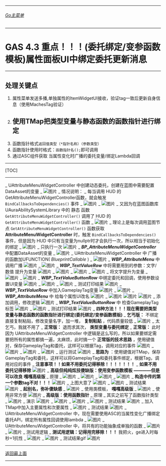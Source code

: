 ___________________________________________________________________________________________
###### [Go主菜单](../MainMenu.md)
___________________________________________________________________________________________

# GAS 4.3 重点！！！(委托绑定/变参函数模板)属性面板UI中绑定委托更新消息
___________________________________________________________________________________________
## 处理关键点
1. 属性菜单发送多播,单独属性的ItemWidgetUI接收，验证tag一致后更新自身信息（使用MachesTag验证）
2. 使用TMap把类型变量与静态函数的函数指针进行绑定
   - 
3. 函数指针格式`返回值类型（*指针名称）（参数类型）`
4. 函数指针使用时格式：`函数指针名();`即可调用
5. 通过ASC组件获取 当属性变化时广播的委托变量/绑定Lambda回调
___________________________________________________________________________________________

[TOC]

___________________________________________________________________________________________


_ UAttributeMenuWidgetController 中创建动态委托，创建在蓝图中需要配置DataAsset的变量
    _  ![图片](https://github.com/liyunlong618/LiYunLongKnowledgeLibrary/blob/main/UECPP/Models/GAS/GAS_2_Aura/DetailContent/Image/GAS_023/326934_181307.png?raw=true)
_ 情况说明：
    _ 每当调用 HUD 的GetAttributeMenuWidgetController函数，就会触发 `BindCallbacksToDependencies()` 事件
        _  ![图片](https://github.com/liyunlong618/LiYunLongKnowledgeLibrary/blob/main/UECPP/Models/GAS/GAS_2_Aura/DetailContent/Image/GAS_023/278143_430450.png?raw=true)
        _  ![图片](https://github.com/liyunlong618/LiYunLongKnowledgeLibrary/blob/main/UECPP/Models/GAS/GAS_2_Aura/DetailContent/Image/GAS_023/228642_648926.png?raw=true)
    _ 又因为在蓝图函数库 UAuraAbilitySystemLibrary 中的 静态 函数 `GetAttributeMenuWidgetController()` 调用了 HUD 的 `GetAttributeMenuWidgetController()` 函数
        _  ![图片](https://github.com/liyunlong618/LiYunLongKnowledgeLibrary/blob/main/UECPP/Models/GAS/GAS_2_Aura/DetailContent/Image/GAS_023/517127_447490.png?raw=true)
    _ 理论上是每次调用蓝图节点 `GetAttributeMenuWidgetController()` 函数获取 **AttributeMenuWidgetController** 时，触发 `BindCallbacksToDependencies()` 事件，但是因为 HUD 中只有当变量为nullptr时才会执行一次，所以相当于初始化的绑定
        _  ![图片](https://github.com/liyunlong618/LiYunLongKnowledgeLibrary/blob/main/UECPP/Models/GAS/GAS_2_Aura/DetailContent/Image/GAS_023/383296_73335.png?raw=true)
        _ 只执行一次 ![图片](https://github.com/liyunlong618/LiYunLongKnowledgeLibrary/blob/main/UECPP/Models/GAS/GAS_2_Aura/DetailContent/Image/GAS_023/576325_44483.png?raw=true)
_ ***BP_AttributeMenuWidgetController*** 中配置DataAsset的变量
    _  ![图片](https://github.com/liyunlong618/LiYunLongKnowledgeLibrary/blob/main/UECPP/Models/GAS/GAS_2_Aura/DetailContent/Image/GAS_023/646645_946592.png?raw=true)
_ UAttributeMenuWidgetController 中  广播的函数加UFUNCTION( *BlueprintCallable* )
    _  ![图片](https://github.com/liyunlong618/LiYunLongKnowledgeLibrary/blob/main/UECPP/Models/GAS/GAS_2_Aura/DetailContent/Image/GAS_023/175968_620818.png?raw=true)
_ ***WBP_AttributeMenu*** 中 调用广播 ![图片](https://github.com/liyunlong618/LiYunLongKnowledgeLibrary/blob/main/UECPP/Models/GAS/GAS_2_Aura/DetailContent/Image/GAS_023/240548_4441.png?raw=true)
    _  ![图片](https://github.com/liyunlong618/LiYunLongKnowledgeLibrary/blob/main/UECPP/Models/GAS/GAS_2_Aura/DetailContent/Image/GAS_023/844862_757798.png?raw=true)
_ ***WBP_TextValueRow*** 中将需要用到的参数：文字/数值 提升为变量 ![图片](https://github.com/liyunlong618/LiYunLongKnowledgeLibrary/blob/main/UECPP/Models/GAS/GAS_2_Aura/DetailContent/Image/GAS_023/512072_632122.png?raw=true)
    _  ![图片](https://github.com/liyunlong618/LiYunLongKnowledgeLibrary/blob/main/UECPP/Models/GAS/GAS_2_Aura/DetailContent/Image/GAS_023/914795_783143.png?raw=true)
    _  ![图片](https://github.com/liyunlong618/LiYunLongKnowledgeLibrary/blob/main/UECPP/Models/GAS/GAS_2_Aura/DetailContent/Image/GAS_023/701746_743681.png?raw=true)
    _  ![图片](https://github.com/liyunlong618/LiYunLongKnowledgeLibrary/blob/main/UECPP/Models/GAS/GAS_2_Aura/DetailContent/Image/GAS_023/15394_693158.png?raw=true)
    _ 将文字提升为变量
        _  ![图片](https://github.com/liyunlong618/LiYunLongKnowledgeLibrary/blob/main/UECPP/Models/GAS/GAS_2_Aura/DetailContent/Image/GAS_023/751114_890677.png?raw=true)
        _  ![图片](https://github.com/liyunlong618/LiYunLongKnowledgeLibrary/blob/main/UECPP/Models/GAS/GAS_2_Aura/DetailContent/Image/GAS_023/869011_245751.png?raw=true)
_ ***WBP_TextValueButtonRow*** 中绑定委托和回调，使用参数设置UI变量 ![图片](https://github.com/liyunlong618/LiYunLongKnowledgeLibrary/blob/main/UECPP/Models/GAS/GAS_2_Aura/DetailContent/Image/GAS_023/99177_248380.png?raw=true)
    _  ![图片](https://github.com/liyunlong618/LiYunLongKnowledgeLibrary/blob/main/UECPP/Models/GAS/GAS_2_Aura/DetailContent/Image/GAS_023/611187_668622.png?raw=true)
    _  ![图片](https://github.com/liyunlong618/LiYunLongKnowledgeLibrary/blob/main/UECPP/Models/GAS/GAS_2_Aura/DetailContent/Image/GAS_023/428212_393550.png?raw=true)
_ 测试打印结果 ![图片](https://github.com/liyunlong618/LiYunLongKnowledgeLibrary/blob/main/UECPP/Models/GAS/GAS_2_Aura/DetailContent/Image/GAS_023/770688_518017.png?raw=true)
_ ***WBP_TextValueRow*** 中加入GameplayTag变量 ![图片](https://github.com/liyunlong618/LiYunLongKnowledgeLibrary/blob/main/UECPP/Models/GAS/GAS_2_Aura/DetailContent/Image/GAS_023/625980_555782.png?raw=true)
    _  ![图片](https://github.com/liyunlong618/LiYunLongKnowledgeLibrary/blob/main/UECPP/Models/GAS/GAS_2_Aura/DetailContent/Image/GAS_023/309005_985314.png?raw=true)
_ ***WBP_AttributeMenu*** 中 给每个属性UI改名 ![图片](https://github.com/liyunlong618/LiYunLongKnowledgeLibrary/blob/main/UECPP/Models/GAS/GAS_2_Aura/DetailContent/Image/GAS_023/243269_462086.png?raw=true)
    _  ![图片](https://github.com/liyunlong618/LiYunLongKnowledgeLibrary/blob/main/UECPP/Models/GAS/GAS_2_Aura/DetailContent/Image/GAS_023/57686_970456.png?raw=true) ![图片](https://github.com/liyunlong618/LiYunLongKnowledgeLibrary/blob/main/UECPP/Models/GAS/GAS_2_Aura/DetailContent/Image/GAS_023/47059_479512.png?raw=true) ![图片](https://github.com/liyunlong618/LiYunLongKnowledgeLibrary/blob/main/UECPP/Models/GAS/GAS_2_Aura/DetailContent/Image/GAS_023/541964_477504.png?raw=true)
    _ 添加调用，修改逻辑 ![图片](https://github.com/liyunlong618/LiYunLongKnowledgeLibrary/blob/main/UECPP/Models/GAS/GAS_2_Aura/DetailContent/Image/GAS_023/121289_670874.png?raw=true)
_ ***WBP_TextValueButtonRow*** 中 检查GameplayTag标签 ![图片](https://github.com/liyunlong618/LiYunLongKnowledgeLibrary/blob/main/UECPP/Models/GAS/GAS_2_Aura/DetailContent/Image/GAS_023/330691_488186.png?raw=true)
    _  ![图片](https://github.com/liyunlong618/LiYunLongKnowledgeLibrary/blob/main/UECPP/Models/GAS/GAS_2_Aura/DetailContent/Image/GAS_023/370118_67942.png?raw=true)
_ 测试打印结果 ![图片](https://github.com/liyunlong618/LiYunLongKnowledgeLibrary/blob/main/UECPP/Models/GAS/GAS_2_Aura/DetailContent/Image/GAS_023/808403_168623.png?raw=true)
_ **四种方法！！！现在需要把类型变量与静态函数的函数指针进行绑定(委托绑定/变参函数模板)**
    _ **乞丐版：** 不绑定直接复制粘贴，修改变量名字，加一堆， **复制粘贴** ，代码质量较低
        _  ![图片](https://github.com/liyunlong618/LiYunLongKnowledgeLibrary/blob/main/UECPP/Models/GAS/GAS_2_Aura/DetailContent/Image/GAS_023/983553_519555.png?raw=true)
        _ 太乞丐，我就不用了
    _ **正常版：** 退而求其次， **类型变量与委托绑定**
        _ **正常版：** 此时因为 UAttributeMenuWidgetController 中逻辑是这么写的，所以如果要绑定需要把所有的属性都搞一遍，太麻烦，此时搞一个 **正常版的技术思路** ，使用键值对，保存GameplayTag和委托，这样可以根据Tag，调用对应的事件 ![图片](https://github.com/liyunlong618/LiYunLongKnowledgeLibrary/blob/main/UECPP/Models/GAS/GAS_2_Aura/DetailContent/Image/GAS_023/872726_546078.png?raw=true)
            _  ![图片](https://github.com/liyunlong618/LiYunLongKnowledgeLibrary/blob/main/UECPP/Models/GAS/GAS_2_Aura/DetailContent/Image/GAS_023/729710_982370.png?raw=true)
            _  ![图片](https://github.com/liyunlong618/LiYunLongKnowledgeLibrary/blob/main/UECPP/Models/GAS/GAS_2_Aura/DetailContent/Image/GAS_023/598558_918343.png?raw=true)
            _  ![图片](https://github.com/liyunlong618/LiYunLongKnowledgeLibrary/blob/main/UECPP/Models/GAS/GAS_2_Aura/DetailContent/Image/GAS_023/17924_51324.png?raw=true)
            _ 运行测试 ![图片](https://github.com/liyunlong618/LiYunLongKnowledgeLibrary/blob/main/UECPP/Models/GAS/GAS_2_Aura/DetailContent/Image/GAS_023/736500_717583.png?raw=true)
            _ **思路为** ：使用键值对TMap，保存GameplayTag和委托，这样可以将GameplayTag和委托事件绑定，根据Tag，调用对应的事件
    _ **注意事项！！如果不用委托记得移除！！！！！！！**
        _ **如果不用委托记得移除** ![图片](https://github.com/liyunlong618/LiYunLongKnowledgeLibrary/blob/main/UECPP/Models/GAS/GAS_2_Aura/DetailContent/Image/GAS_023/723193_662578.png?raw=true)
    _ **高级但纯纯炫技傻缺版：使用变参函数模板** **————但是可以改良** **嘎嘎高级版**
        _ 原理
            _  ![图片](https://github.com/liyunlong618/LiYunLongKnowledgeLibrary/blob/main/UECPP/Models/GAS/GAS_2_Aura/DetailContent/Image/GAS_023/15291_471689.png?raw=true)
                _  ![图片](https://github.com/liyunlong618/LiYunLongKnowledgeLibrary/blob/main/UECPP/Models/GAS/GAS_2_Aura/DetailContent/Image/GAS_023/843447_407103.png?raw=true)
            _  ![图片](https://github.com/liyunlong618/LiYunLongKnowledgeLibrary/blob/main/UECPP/Models/GAS/GAS_2_Aura/DetailContent/Image/GAS_023/851330_865253.png?raw=true)
        _  ![图片](https://github.com/liyunlong618/LiYunLongKnowledgeLibrary/blob/main/UECPP/Models/GAS/GAS_2_Aura/DetailContent/Image/GAS_023/742016_220113.png?raw=true)
        _ **构造中传的第一个参数tag不对！！！** ![图片](https://github.com/liyunlong618/LiYunLongKnowledgeLibrary/blob/main/UECPP/Models/GAS/GAS_2_Aura/DetailContent/Image/GAS_023/147584_325860.png?raw=true)
        _ 上图大意了 ![图片](https://github.com/liyunlong618/LiYunLongKnowledgeLibrary/blob/main/UECPP/Models/GAS/GAS_2_Aura/DetailContent/Image/GAS_023/59462_153524.png?raw=true)
        _  ![图片](https://github.com/liyunlong618/LiYunLongKnowledgeLibrary/blob/main/UECPP/Models/GAS/GAS_2_Aura/DetailContent/Image/GAS_023/439079_307190.png?raw=true)
        _ 测试结果 ![图片](https://github.com/liyunlong618/LiYunLongKnowledgeLibrary/blob/main/UECPP/Models/GAS/GAS_2_Aura/DetailContent/Image/GAS_023/322550_254376.png?raw=true)
        _ **起别名，弥补傻缺感**
            _  ![图片](https://github.com/liyunlong618/LiYunLongKnowledgeLibrary/blob/main/UECPP/Models/GAS/GAS_2_Aura/DetailContent/Image/GAS_023/409675_932424.png?raw=true)
        _ 使用类模板， **嘎嘎高级版**
            _  ![图片](https://github.com/liyunlong618/LiYunLongKnowledgeLibrary/blob/main/UECPP/Models/GAS/GAS_2_Aura/DetailContent/Image/GAS_023/870651_229875.png?raw=true)
            _ 使用非常方便 ![图片](https://github.com/liyunlong618/LiYunLongKnowledgeLibrary/blob/main/UECPP/Models/GAS/GAS_2_Aura/DetailContent/Image/GAS_023/342180_238231.png?raw=true)
    _ **高级版：使用函数指针**
        _ 原理
            _ 其实之前写了函数指针类型
                _  ![图片](https://github.com/liyunlong618/LiYunLongKnowledgeLibrary/blob/main/UECPP/Models/GAS/GAS_2_Aura/DetailContent/Image/GAS_023/365617_309358.png?raw=true)
            _ 演示 ![图片](https://github.com/liyunlong618/LiYunLongKnowledgeLibrary/blob/main/UECPP/Models/GAS/GAS_2_Aura/DetailContent/Image/GAS_023/488539_157471.png?raw=true)
        _  ![图片](https://github.com/liyunlong618/LiYunLongKnowledgeLibrary/blob/main/UECPP/Models/GAS/GAS_2_Aura/DetailContent/Image/GAS_023/883443_735016.png?raw=true)
        _  ![图片](https://github.com/liyunlong618/LiYunLongKnowledgeLibrary/blob/main/UECPP/Models/GAS/GAS_2_Aura/DetailContent/Image/GAS_023/439456_254339.png?raw=true)
        _  ![图片](https://github.com/liyunlong618/LiYunLongKnowledgeLibrary/blob/main/UECPP/Models/GAS/GAS_2_Aura/DetailContent/Image/GAS_023/652524_603541.png?raw=true)
        _ 测试结果 ![图片](https://github.com/liyunlong618/LiYunLongKnowledgeLibrary/blob/main/UECPP/Models/GAS/GAS_2_Aura/DetailContent/Image/GAS_023/216418_291189.png?raw=true)
_ 加入TMap中加入主要属性和次要属性
    _  ![图片](https://github.com/liyunlong618/LiYunLongKnowledgeLibrary/blob/main/UECPP/Models/GAS/GAS_2_Aura/DetailContent/Image/GAS_023/821558_474912.png?raw=true)
_ 测试结果 ![图片](https://github.com/liyunlong618/LiYunLongKnowledgeLibrary/blob/main/UECPP/Models/GAS/GAS_2_Aura/DetailContent/Image/GAS_023/637920_698208.png?raw=true)
_ UAttributeMenuWidgetController 中，现在需要使用ASC的当属性变化广播绑定委托API，绑定所有属性回调使用lambda
    _  ![图片](https://github.com/liyunlong618/LiYunLongKnowledgeLibrary/blob/main/UECPP/Models/GAS/GAS_2_Aura/DetailContent/Image/GAS_023/450918_874362.png?raw=true)
_ UAttributeMenuWidgetController 中，将共有的功能抽象成单独的函数
    _  ![图片](https://github.com/liyunlong618/LiYunLongKnowledgeLibrary/blob/main/UECPP/Models/GAS/GAS_2_Aura/DetailContent/Image/GAS_023/532786_31759.png?raw=true)
    _  ![图片](https://github.com/liyunlong618/LiYunLongKnowledgeLibrary/blob/main/UECPP/Models/GAS/GAS_2_Aura/DetailContent/Image/GAS_023/115538_822466.png?raw=true)
_ 测试用逻辑
    _ **测试用逻辑：记得用完移除！！！** 我把火，ge进入时每秒+1抗性
    _  ![图片](https://github.com/liyunlong618/LiYunLongKnowledgeLibrary/blob/main/UECPP/Models/GAS/GAS_2_Aura/DetailContent/Image/GAS_023/410969_287981.png?raw=true)
    _  ![图片](https://github.com/liyunlong618/LiYunLongKnowledgeLibrary/blob/main/UECPP/Models/GAS/GAS_2_Aura/DetailContent/Image/GAS_023/692185_754402.png?raw=true)
_ 测试结果gif ![图片](https://github.com/liyunlong618/LiYunLongKnowledgeLibrary/blob/main/UECPP/Models/GAS/GAS_2_Aura/DetailContent/Image/GAS_023/983835_918802.gif?raw=true)

___________________________________________________________________________________________

[返回最上面](#Go主菜单)

___________________________________________________________________________________________